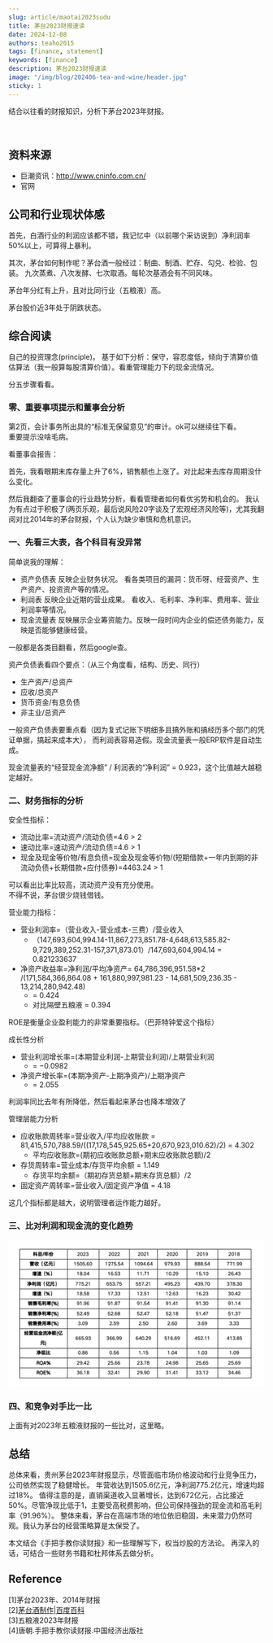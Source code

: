 ```yaml
---
slug: article/maotai2023sudu
title: 茅台2023财报速读
date: 2024-12-08
authors: teaho2015
tags: [finance, statement]
keywords: [finance]
description: 茅台2023财报速读
image: "/img/blog/202406-tea-and-wine/header.jpg"
sticky: 1
---
```


结合以往看的财报知识，分析下茅台2023年财报。

<br/>
<!-- truncate -->


## 资料来源

* 巨潮资讯：http://www.cninfo.com.cn/
* 官网


## 公司和行业现状体感

首先，白酒行业的利润应该都不错，我记忆中（以前哪个采访说到）净利润率50%以上，可算得上暴利。

其次，茅台如何制作呢？茅台酒一般经过：制曲、制酒、贮存、勾兑、检验、包装。
九次蒸煮、八次发酵、七次取酒。每轮次基酒会有不同风味。

茅台年分红有上升，且对比同行业（五粮液）高。

茅台股价近3年处于阴跌状态。

## 综合阅读

自己的投资理念(principle)。
基于如下分析：保守，容忍度低，倾向于清算价值估算法（我一般算每股清算价值）。看重管理能力下的现金流情况。

分五步骤看看。

### 零、重要事项提示和董事会分析

第2页，会计事务所出具的“标准无保留意见”的审计。ok可以继续往下看。  
重要提示没啥毛病。

看董事会报告：

首先，我看眼期末库存量上升了6%，销售额也上涨了。对比起来去库存周期没什么变化。

然后我翻查了董事会的行业趋势分析，看看管理者如何看优劣势和机会的。
我认为有点过于积极了(两页乐观，最后说风险20字谈及了宏观经济风险等)，尤其我翻阅对比2014年的茅台财报，个人认为缺少审慎和危机意识。


### 一、先看三大表，各个科目有没异常

简单说我的理解：
* 资产负债表 反映企业财务状况。 看各类项目的漏洞：货币呀、经营资产、生产资产、投资资产等的情况。
* 利润表 反映企业近期的营业成果。 看收入、毛利率、净利率、费用率、营业利润率等情况。
* 现金流量表 反映展示企业筹资能力。反映一段时间内企业的偿还债务能力，反映是否能够健康经营。


一般都是各类目翻看，然后google查。

资产负债表看四个要点：（从三个角度看，结构、历史、同行）
* 生产资产/总资产
* 应收/总资产
* 货币资金/有息负债
* 非主业/总资产

一般资产负债表要重点看（因为复式记账下明细多且搞外账和搞经历多个部门的凭证单据，搞起来成本大），
而利润表容易造假。现金流量表一般ERP软件是自动生成。

现金流量表的“经营现金流净额” / 利润表的“净利润” = 0.923，这个比值越大越稳定越好。

### 二、财务指标的分析

安全性指标：
* 流动比率=流动资产/流动负债=4.6 > 2
* 速动比率=速动资产/流动负债=4.6 > 1
* 现金及现金等价物/有息负债=现金及现金等价物/(短期借款+一年内到期的非流动负债+长期借款+应付债券)=4463.24 > 1

可以看出比率比较高，流动资产没有充分使用。  
不得不说，茅台很少烧钱借钱。

营业能力指标：
* 营业利润率=（营业收入-营业成本-三费）/营业收入
  * （147,693,604,994.14-11,867,273,851.78-4,648,613,585.82-9,729,389,252.31-157,371,873.01）/147,693,604,994.14 = 0.821233637
* 净资产收益率=净利润/平均净资产= 64,786,396,951.58*2 /(171,584,366,864.08 + 161,880,997,981.23 - 14,681,509,236.35 - 13,214,280,942.48)
  * = 0.424
  * 对比隔壁五粮液 = 0.394

ROE是衡量企业盈利能力的非常重要指标。（巴菲特钟爱这个指标）

成长性分析
* 营业利润增长率=(本期营业利润-上期营业利润)/上期营业利润
  * = −0.0982
* 净资产增长率=(本期净资产-上期净资产)/上期净资产
  * = 2.055

利润率同比去年有所降低，然后看起来茅台也降本增效了

管理层能力分析
* 应收账款周转率=营业收入/平均应收账款 = 81,415,570,788.59/((17,178,545,925.65+20,670,923,010.62)/2) = 4.302
  * 平均应收账款=(期初应收账款总额+期末应收账款总额)/2
* 存货周转率=营业成本/存货平均余额 = 1.149
  * 存货平均余额=（期初存货总额+期末存货总额）/2
* 固定资产周转率=营业收入/固定资产净值 = 4.18

这几个指标都是越大，说明管理者运作能力越好。


### 三、比对利润和现金流的变化趋势

![img_5.png](img_5.png)


### 四、和竞争对手比一比

上面有对2023年五粮液财报的一些比对，这里略。

## 总结

总体来看，贵州茅台2023年财报显示，尽管面临市场价格波动和行业竞争压力，公司依然实现了稳健增长。
年营收达到1505.6亿元，净利润775.2亿元，增速均超过18%。
值得注意的是，直销渠道收入显著增长，达到672亿元，占比接近50%。尽管净现比低于1，主要受高税费影响，但公司保持强劲的现金流和高毛利率（91.96%）。
整体来看，茅台在高端市场的地位依旧稳固，未来潜力仍然可观。我认为茅台的经营策略算是太保受了。

本文结合《手把手教你读财报》和一些理解写下，权当炒股的方法论。
再深入的话，可结合一些财务书籍和杜邦体系去做分析。


## Reference

[1]茅台2023年、2014年财报  
[2][茅台酒制作|百度百科](https://baike.baidu.com/item/%E8%8C%85%E5%8F%B0%E9%85%92%E9%85%BF%E5%88%B6%E6%8A%80%E8%89%BA/3233042)  
[3]五粮液2023年财报  
[4]唐朝.手把手教你读财报.中国经济出版社

